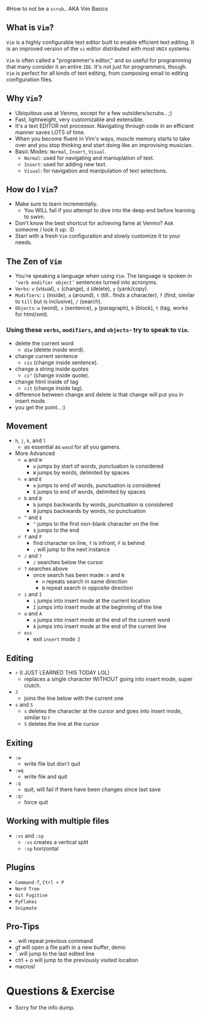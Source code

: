#How to not be a `scrub`.. AKA Vim Basics

## What is `Vim`?
`Vim` is a highly configurable text editor built to enable efficient text editing. It is an improved version of the `vi` editor distributed with most `UNIX` systems.

`Vim` is often called a "programmer's editor," and so useful for programming that many consider it an entire `IDE`. It's not just for programmers, though. `Vim` is perfect for all kinds of text editing, from composing email to editing configuration files.

## Why `Vim`?
- Ubiquitous use at Venmo, except for a few outsiders/scrubs.. ;)
- Fast, lightweight, very customizable and extensible.
- It's a text EDITOR not processor. Navigating through code in an efficient manner saves LOTS of time.
- When you become fluent in Vim's ways, muscle memory starts to take over and you stop thinking and start doing like an improvising musician.
- Basic Modes: `Normal`, `Insert`, `Visual`.
    - `Normal`: used for navigating and maniuplation of text.
    - `Insert`: used for adding new text.
    - `Visual`: for navigation and manipulation of text selections.

## How do I `Vim`?
- Make sure to learn incrementally.
    - You WILL fail if you attempt to dive into the deep end before learning to swim.
- Don't know the best shortcut for achieving fame at Venmo? Ask someone / look it up. :D
- Start with a fresh `Vim` configuration and slowly customize it to your needs.

## The Zen of `Vim`
- You're speaking a language when using `Vim`. The language is spoken in `‘verb modifier object’` sentences turned into acronyms.
- `Verbs`: `v` (visual), `c` (change), `d` (delete), `y` (yank/copy).
- `Modifiers`: `i` (inside), `a` (around), `t` (till.. finds a character), `f` (find, similar to `till` but is inclusive), `/` (search).
- `Objects`: `w` (word), `s` (sentence), `p` (paragraph), `b` (block), `t` (tag, works for html/xml).

### Using these `verbs`, `modifiers`, and `objects`- try to speak to `Vim`.
- delete the current word
    - `diw` (delete inside word).
- change current sentence
    - `cis` (change inside sentence).
- change a string inside quotes
    - `ci"` (change inside quote).
- change html inside of tag
    - `cit` (change inside tag).
- difference between change and delete is that change will put you in insert mode.
- you get the point.. :)

## Movement
- `h`, `j`, `k`, and `l`
    - as essential as `wasd` for all you gamers.
- More Advanced
    - `w` and `W`
        - `w` jumps by start of words, punctuation is considered
        - `W` jumps by words, delimited by spaces
    - `e` and `E`
        - `e` jumps to end of words, punctuation is considered
        - `E` jumps to end of words, delimited by spaces
    - `b` and `B`
        - `b` jumps backwards by words, punctuation is considered
        - `B` jumps backwards by words, no punctuation
    - `^` and `$`
        - `^` jumps to the first non-blank character on the line
        - `$` jumps to the end
    - `f` and `F`
        - find character on line, `f` is infront, `F` is behind
        - `;` will jump to the next instance
    - `/` and `?`
        - `/` searches below the cursor
    - `?` searches above
        - once search has been made: `n` and `N`
            - `n` repeats search in same direction
            - `N` repeat search in opposite direction
    - `i` and `I`
        - `i` jumps into insert mode at the current location
        - `I` jumps into insert mode at the beginning of the line
    - `a` and `A`
        - `a` jumps into insert mode at the end of the current word
        - `A` jumps into insert mode at the end of the current line
    - `esc`
        - exit `insert` mode :)

## Editing
- `r` (I JUST LEARNED THIS TODAY LOL)
    - replaces a single character WITHOUT going into insert mode, super clutch.
- `J` 
    - joins the line below with the current one
- `s` and `S`
    - `s` deletes the character at the cursor and goes into insert mode, similar to r
    - `S` deletes the line at the cursor 

## Exiting
- `:w`
    - write file but don't quit
- `:wq`
    - write file and quit
- `:q`
    - quit, will fail if there have been changes since last save
- `:q!`
    - force quit

## Working with multiple files
- `:vs` and `:sp`
    - `:vs` creates a vertical split
    - `:sp` horizontal

## Plugins
- `Command-T`, `Ctrl + P`
- `Nerd Tree`
- `Git Fugitive`
- `PyFlakes`
- `Snipmate`

## Pro-Tips
- . will repeat previous command
- gf will open a file path in a new buffer, demo
- '. will jump to the last edited line
- ctrl + o will jump to the previously visited location
- macros!

# Questions & Exercise
- Sorry for the info dump.


